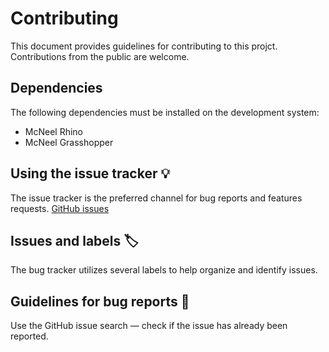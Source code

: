 # Contributing

This document provides guidelines for contributing to this projct.
Contributions from the public are welcome.


## Dependencies

The following dependencies must be installed on the development system:

- McNeel Rhino
- McNeel Grasshopper

## Using the issue tracker 💡

The issue tracker is the preferred channel for bug reports and features requests. [GitHub issues](https://github.com/scape-foundation/earth.txt/issues)

## Issues and labels 🏷

The bug tracker utilizes several labels to help organize and identify issues.

## Guidelines for bug reports 🐛

Use the GitHub issue search — check if the issue has already been reported.

